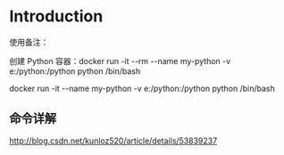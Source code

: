 # Introduction


使用备注：


创建 Python 容器：docker run -it --rm --name my-python -v e:/python:/python  python /bin/bash

docker run -it --name my-python -v e:/python:/python  python /bin/bash


## 命令详解
http://blog.csdn.net/kunloz520/article/details/53839237
